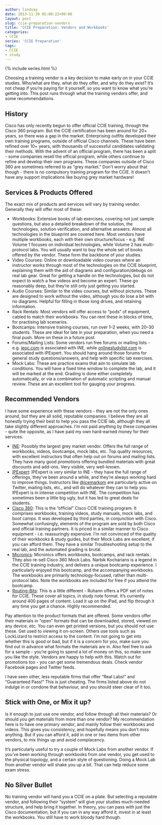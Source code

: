 ```yaml
---
author: lindsay
date: 2013-11-30 05:00:22+00:00
layout: post
slug: ccie-preparation-vendors
title: 'CCIE Preparation: Vendors and Workbooks'
categories:
- CCIE
series: 'CCIE Preparation'
tags:
- CCIE
- study
---
```


{% include series.html %}

Choosing a training vendor is a key decision to make early on in your CCIE studies. Who/what are they, what do they offer, and why do they exist? It’s not cheap if you’re paying for it yourself, so you want to know what you’re getting into. This post runs through what the training vendors offer, and some recommendations.

## History

Cisco has only recently begun to offer official CCIE training, through the Cisco 360 program. But the CCIE certification has been around for 20+ years, so there was a gap in the market. Enterprising outfits developed their own training programs, outside of official Cisco channels. These have been refined over 10+ years, with thousands of successful candidates validating their methods. With the advent of an official program, there has been a split - some companies resell the official program, while others continue to refine and develop their own programs. These companies outside of Cisco 360 are sometimes referred to as “grey market.” Don’t worry about that though - there is no compulsory training program for the CCIE. It doesn’t have any support implications like buying grey market hardware!

## Services & Products Offered

The exact mix of products and services will vary by training vendor. Generally they will offer most of these:

* Workbooks: Extensive books of lab exercises, covering not just sample questions, but also a detailed breakdown of the solution, the technologies, solution verification, and alternative answers. Almost all technologies in the blueprint are covered here. Most vendors have multiple workbooks, each with their own structure/focus - e.g. INE Volume 1 focuses on individual technologies, while Volume 2 has multi-protocol labs. You will usually want to buy the whole set of books offered by the vendor. These form the backbone of your studies.
* Video Courses: Online or downloadable video courses where an instructor works through most of the technologies on the CCIE blueprint, explaining them with the aid of diagrams and configuration/debugs on real lab gear. Great for getting a handle on the technologies, but do not expect to watch a few videos and become an expert. These go reasonably deep, but they’re still only just getting you started.
* Audio Courses: Similar to the video courses, but without pictures. These are designed to work without the video, although you do lose a bit with no diagrams. Helpful for filling in those long drives, and retaining information.
* Rack Rentals: Most vendors will offer access to “pods” of equipment, cabled to match their workbooks. You can rent these in blocks of time, for practising lab scenarios.
* Bootcamps: Intensive training courses, run over 1–2 weeks, with 20–30 students. These are ideal for late in your preparation, when you need a final push. More on these in a future post.
* Forums/Mailing Lists: Some vendors run free forums or mailing lists - e.g. [ieoc.com](http://ieoc.com) is associated with INE, while [onlinestudylist.com](http://onlinestudylist.com/) is associated with IPExpert. You should hang around those forums for general study questions/answers, and help with specific lab exercises.
* Mock Labs: These are practice exams that aim to simulate lab conditions. You will have a fixed time window to complete the lab, and it will be marked at the end. Grading is done either completely automatically, or via a combination of automatic scripting and manual review. These are an excellent tool for gauging your progress.

## Recommended Vendors

I have some experience with these vendors - they are not the only ones around, but they are all solid, reputable companies. I believe they are all honestly trying their best to help you pass the CCIE lab, although they all take slightly different approaches. I’m not paid anything by these companies - quite the opposite, as I have paid my own hard-earned money for their services.

* [INE](http://www.ine.com): Possibly the largest grey market vendor. Offers the full range of workbooks, videos, bootcamps, mock labs, etc. Top quality resources, with excellent instructors that often help out on forums and mailing lists. They have many good promotions offering bundled materials with great discounts and add-ons. Very visible, very well-known.
* [IPExpert](http://www.ipexpert.com): IPExpert is very similar to INE - they have the full range of offerings, they’ve been around a while, and they’re always working hard to improve things. Instructors like [@icemarkom](https://twitter.com/icemarkom) are particularly active on Twitter, mailing lists, etc., and will do whatever they can to help you. IPExpert is in intense competition with INE. The competition has sometimes been a little big ugly, but it has led to great deals for students.
* [Cisco 360](http://www.cisco.com/web/learning/certifications/expert/program/360.html): This is the “official” Cisco CCIE training program. It comprises workbooks, training videos, study manuals, mock labs, and boot camps. It was developed by third parties, in conjunction with Cisco. Somewhat confusingly, elements of the program are sold by both Cisco and official training partners. It is priced in a similar manner to Cisco equipment - i.e. reassuringly expensive. I’m not convinced of the quality of their workbooks & study guides, but their Mock Labs are excellent, if you can afford them. They have a similar Troubleshooting setup to the real lab, and the automated grading is brutal.
* [Micronics](http://www.micronicstraining.com): Micronics offers workbooks, bootcamps, and rack rentals. They also re-sell Cisco 360 Mock Labs. Narbik Kocharians is a legend in the CCIE training industry, and delivers a unique bootcamp experience. I particularly enjoyed this bootcamp, and the accompanying workbooks. The workbooks are primarily technology-focused, rather than multi-protocol labs. Note the workbooks are included for free if you attend the bootcamp.
* [Routing-Bits](http://www.routing-bits.com): This is a little different - Ruhann offers a PDF set of notes for CCIE. These cover all topics, in study note format. It’s currently around 400 pages of content. Load it up on the iPad, and flip through it any time you get a chance. Highly recommended.

Pay attention to the product formats that are offered. Some vendors offer their materials in “open” formats that can be downloaded, stored, viewed on any device, etc. You can even get printed versions, but you should not use these. Get used to viewing it on-screen. Others use tools such as LockLizard to restrict access to the content. I’m not going to get into whether this is good or bad, but if it is a concern for you, make sure you find out in advance what formats the materials are in. Also feel free to ask for a sample - you’re going to spend a lot of money on this, so make sure you like the style. Vendors are happy to help with this. Watch out for promotions too - you can get some tremendous deals. Check vendor Facebook pages and Twitter feeds.

I have seen other, less reputable firms that offer “Real Labs!” and “Guaranteed Pass!” This is just cheating. The firms listed above do not indulge in or condone that behaviour, and you should steer clear of it too.

## Stick with One, or Mix it up?

Is it enough to just use one vendor, and follow through all their materials? Or should you get materials from more than one vendor? My recommendation here is to have one primary vendor, and mainly follow their workbooks and videos. This gives you consistency, and hopefully means you don’t miss anything. But if you can afford it, add in one or two items from other vendors, to mix things up and avoid complacency.

It’s particularly useful to try a couple of Mock Labs from another vendor. If you’ve been working through workbooks from one vendor, you get used to the physical topology, and a certain style of questioning. Doing a Mock Lab from another vendor will shake you up a bit. That can help reduce some exam stress.

## No Silver Bullet

No training vendor will hand you a CCIE on a plate. But selecting a reputable vendor, and following their “system” will give your studies much-needed structure, and help bring it together. In theory, you can pass with just the Cisco documentation, but if you can in any way afford it, invest in at least the workbooks. You still have to work bloody hard though.
